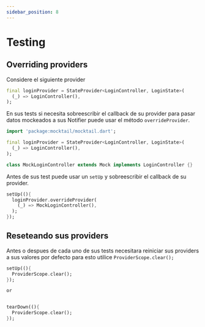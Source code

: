 ```yaml
---
sidebar_position: 8
---
```


# Testing

## Overriding providers
Considere el siguiente provider
```dart
final loginProvider = StateProvider<LoginController, LoginState>(
  (_) => LoginController(),
);
```

En sus tests si necesita sobreescribir el callback de su provider
para pasar datos mockeados a sus Notifier puede usar el método `overrideProvider`.
```dart
import 'package:mocktail/mocktail.dart';

final loginProvider = StateProvider<LoginController, LoginState>(
  (_) => LoginController(),
);

class MockLoginController extends Mock implements LoginController {}
```

Antes de sus test puede usar un `setUp` y sobreescribir el callback de su provider.
```dart
setUp((){
  loginProvider.overrideProvider(
    (_) => MockLoginController(),
  );
});
```

## Reseteando sus providers
Antes o despues de cada uno de sus tests necesitara reiniciar sus providers a sus valores
por defecto para esto utilice `ProviderScope.clear();`

```dart
setUp((){
  ProviderScope.clear();
});

or 


tearDown((){
  ProviderScope.clear();
});
```